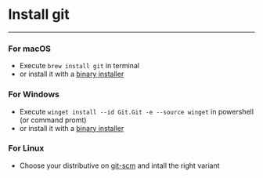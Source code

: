 # Install git

--------------

### For macOS

- Execute `brew install git` in terminal
- or install it with a [binary installer ](https://git-scm.com/download/mac)

### For Windows

- Execute `winget install --id Git.Git -e --source winget` in powershell (or command promt)
- or install it with a [binary installer ](https://git-scm.com/download/win)

### For Linux

- Choose your distributive on [git-scm](https://git-scm.com/download/linux) and intall the right variant
